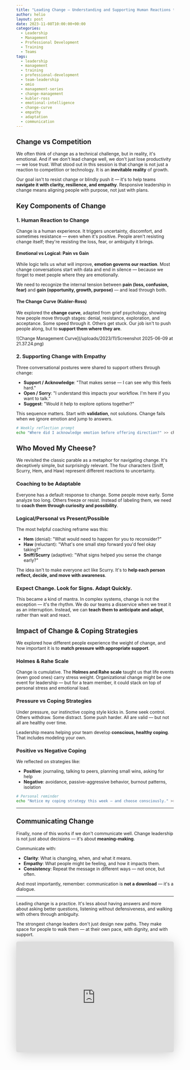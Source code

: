 ```yaml
---
title: "Leading Change – Understanding and Supporting Human Reactions to Change"
author: helio
layout: post
date: 2023-11-08T10:00:00+00:00
categories:
  - Leadership
  - Management
  - Professional Development
  - Training
  - Teams
tags:
  - leadership
  - management
  - training
  - professional-development
  - team-leadership
  - omio
  - management-series
  - change-management
  - kubler-ross
  - emotional-intelligence
  - change-curve
  - empathy
  - adaptation
  - communication
---
```


## Change vs Competition

We often think of change as a technical challenge, but in reality, it's emotional. And if we don't lead change well, we don't just lose productivity — we lose trust. What stood out in this session is that change is not just a reaction to competition or technology. It is an **inevitable reality** of growth.

Our goal isn't to resist change or blindly push it — it's to help teams **navigate it with clarity, resilience, and empathy**. Responsive leadership in change means aligning people with purpose, not just with plans.

## Key Components of Change

### 1. Human Reaction to Change

Change is a human experience. It triggers uncertainty, discomfort, and sometimes resistance — even when it's positive. People aren't resisting change itself; they're resisting the loss, fear, or ambiguity it brings.

#### Emotional vs Logical: Pain vs Gain

While logic tells us what will improve, **emotion governs our reaction**. Most change conversations start with data and end in silence — because we forget to meet people where they are emotionally.

We need to recognize the internal tension between **pain (loss, confusion, fear)** and **gain (opportunity, growth, purpose)** — and lead through both.

#### The Change Curve (Kubler-Ross)

We explored the **change curve**, adapted from grief psychology, showing how people move through stages: denial, resistance, exploration, and acceptance. Some speed through it. Others get stuck. Our job isn't to push people along, but to **support them where they are**.

![Change Management Curve](/uploads/2023/11/Screenshot 2025-06-09 at 21.37.24.png)

### 2. Supporting Change with Empathy

Three conversational postures were shared to support others through change:

- **Support / Acknowledge**: "That makes sense — I can see why this feels hard."
- **Open / Sorry**: "I understand this impacts your workflow. I'm here if you want to talk."
- **Suggest**: "Would it help to explore options together?"

This sequence matters. Start with **validation**, not solutions. Change fails when we ignore emotion and jump to answers.

```bash
# Weekly reflection prompt
echo "Where did I acknowledge emotion before offering direction?" >> change_leadership_log.txt
```

## Who Moved My Cheese?

We revisited the classic parable as a metaphor for navigating change. It's deceptively simple, but surprisingly relevant. The four characters (Sniff, Scurry, Hem, and Haw) represent different reactions to uncertainty.

### Coaching to be Adaptable

Everyone has a default response to change. Some people move early. Some analyze too long. Others freeze or resist. Instead of labeling them, we need to **coach them through curiosity and possibility**.

### Logical/Personal vs Present/Possible

The most helpful coaching reframe was this:

- **Hem** (denial): "What would need to happen for you to reconsider?"
- **Haw** (reluctant): "What's one small step forward you'd feel okay taking?"
- **Sniff/Scurry** (adaptive): "What signs helped you sense the change early?"

The idea isn't to make everyone act like Scurry. It's to **help each person reflect, decide, and move with awareness**.

### Expect Change. Look for Signs. Adapt Quickly.

This became a kind of mantra. In complex systems, change is not the exception — it's the rhythm. We do our teams a disservice when we treat it as an interruption. Instead, we can **teach them to anticipate and adapt**, rather than wait and react.

## Impact of Change & Coping Strategies

We explored how different people experience the weight of change, and how important it is to **match pressure with appropriate support**.

### Holmes & Rahe Scale

Change is cumulative. The **Holmes and Rahe scale** taught us that life events (even good ones) carry stress weight. Organizational change might be one event for leadership — but for a team member, it could stack on top of personal stress and emotional load.

### Pressure vs Coping Strategies

Under pressure, our instinctive coping style kicks in. Some seek control. Others withdraw. Some distract. Some push harder. All are valid — but not all are healthy over time.

Leadership means helping your team develop **conscious, healthy coping**. That includes modeling your own.

### Positive vs Negative Coping

We reflected on strategies like:

- **Positive**: journaling, talking to peers, planning small wins, asking for help
- **Negative**: avoidance, passive-aggressive behavior, burnout patterns, isolation

```bash
# Personal reminder
echo "Notice my coping strategy this week — and choose consciously." >> energy_check.txt
```

---

## Communicating Change

Finally, none of this works if we don't communicate well. Change leadership is not just about decisions — it's about **meaning-making**.

Communicate with:

- **Clarity**: What is changing, when, and what it means.
- **Empathy**: What people might be feeling, and how it impacts them.
- **Consistency**: Repeat the message in different ways — not once, but often.

And most importantly, remember: communication is **not a download** — it's a dialogue.

---

Leading change is a practice. It's less about having answers and more about asking better questions, listening without defensiveness, and walking with others through ambiguity.

The strongest change leaders don't just design new paths. They make space for people to walk them — at their own pace, with dignity, and with support.

<iframe class="speakerdeck-iframe" frameborder="0" src="https://speakerdeck.com/player/20a4e8e042bd4aa6a138b07fed95c0f8" title="Leading Change" allowfullscreen="true" style="border: 0px; background: padding-box padding-box rgba(0, 0, 0, 0.1); margin: 0px; padding: 0px; border-radius: 6px; box-shadow: rgba(0, 0, 0, 0.2) 0px 5px 40px; width: 100%; height: auto; aspect-ratio: 560 / 394;" data-ratio="1.4213197969543148"></iframe>
